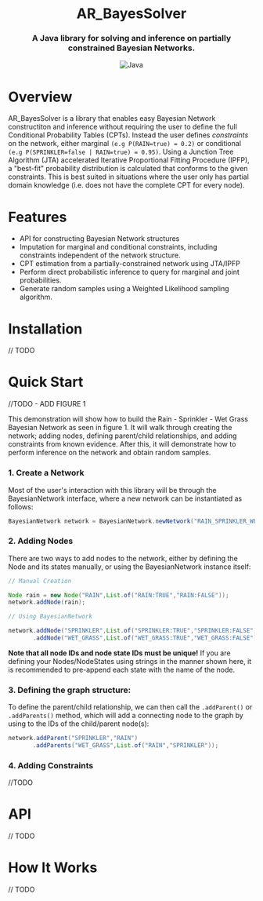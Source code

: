 <div align="center">

# AR_BayesSolver

### A Java library for solving and inference on partially constrained Bayesian Networks.

![Java](https://img.shields.io/badge/Java-21+-orange)

</div>

# Overview

AR_BayesSolver is a library that enables easy Bayesian Network constructiton and inference without requiring the user to define the full Conditional Probability Tables (CPTs). Instead the user defines *constraints* on the network, either marginal ```(e.g P(RAIN=true) = 0.2)``` or conditional ```(e.g P(SPRINKLER=false | RAIN=true) = 0.95)```. Using a Junction Tree Algorithm (JTA) accelerated Iterative Proportional Fitting Procedure (IPFP), a "best-fit" probability distribution is calculated that conforms to the given constraints. This is best suited in situations where the user only has partial domain knowledge (i.e. does not have the complete CPT for every node).

# Features

- API for constructing Bayesian Network structures
- Imputation for marginal and conditional constraints, including constraints independent of the network structure.
- CPT estimation from a partially-constrained network using JTA/IPFP
- Perform direct probabilistic inference to query for marginal and joint probabilities.
- Generate random samples using a Weighted Likelihood sampling algorithm.

# Installation

// TODO

# Quick Start 

//TODO - ADD FIGURE 1

This demonstration will show how to build the Rain - Sprinkler - Wet Grass Bayesian Network as seen in figure 1. It will walk through creating the network; adding nodes, defining parent/child relationships, and adding constraints from known evidence. After this, it will demonstrate how to perform inference on the network and obtain random samples.

### 1. Create a Network

Most of the user's interaction with this library will be through the BayesianNetwork interface, where a new network can be instantiated as follows:

```Java
BayesianNetwork network = BayesianNetwork.newNetwork("RAIN_SPRINKLER_WET_GRASS");
```

### 2. Adding Nodes

There are two ways to add nodes to the network, either by defining the Node and its states manually, or using the BayesianNetwork instance itself: 

```Java 
// Manual Creation 

Node rain = new Node("RAIN",List.of("RAIN:TRUE","RAIN:FALSE"));
network.addNode(rain);

// Using BayesianNetwork

network.addNode("SPRINKLER",List.of("SPRINKLER:TRUE","SPRINKLER:FALSE"))
	   .addNode("WET_GRASS",List.of("WET_GRASS:TRUE","WET_GRASS:FALSE"));

```

**Note that all node IDs and node state IDs must be unique!**
If you are defining your Nodes/NodeStates using strings in the manner shown here, it is recommended to pre-append each state with the name of the node.

### 3. Defining the graph structure:

To define the parent/child relationship, we can then call the ```.addParent()``` or ```.addParents()``` method, which will add a connecting node to the graph by using to the IDs of the child/parent node(s):

```Java
network.addParent("SPRINKLER","RAIN")
       .addParents("WET_GRASS",List.of("RAIN","SPRINKLER"));
```

### 4. Adding Constraints

//TODO

# API

// TODO

# How It Works

// TODO

